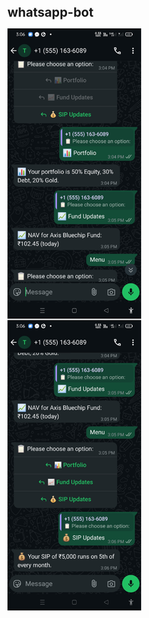 # whatsapp-bot

<img src="https://github.com/gouravanand662/pics/blob/main/Screenshot_2025-07-19-15-06-27-29_6012fa4d4ddec268fc5c7112cbb265e7.jpg?raw=true" alt="alt text" width="300"/>
<img src="https://github.com/gouravanand662/pics/blob/main/Screenshot_2025-07-19-15-06-43-12_6012fa4d4ddec268fc5c7112cbb265e7.jpg" alt="alt text" width="300"/>


